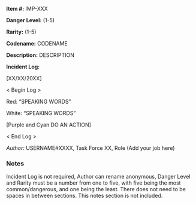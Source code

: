 **Item #:** 
IMP-XXX

**Danger Level:** (1-5)

**Rarity:** (1-5)

**Codename:** 
CODENAME

**Description:** 
DESCRIPTION

**Incident Log:**

[XX/XX/20XX]

< Begin Log >

Red: “SPEAKING WORDS”

White: “SPEAKING WORDS”

[Purple and Cyan DO AN ACTION]

< End Log >

*Author:*
USERNAME#XXXX, Task Force XX, Role (Add your job here)

### Notes

Incident Log is not required, Author can rename anonymous, Danger Level and Rarity must be a number from one to five, with five being the most common/dangerous, and one being the least. There does not need to be spaces in between sections. This notes section is not included.